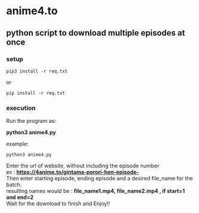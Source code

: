 # anime4.to

## python script to download multiple episodes at once

### setup
```
pip3 install -r req.txt
```
or
```
pip install -r req.txt
```


### execution   
Run the program as:   

**python3 anime4.py**

example:

```
python3 anime4.py
```

Enter the url of website, without including the episode number    
ex : **https://4anime.to/gintama-porori-hen-episode-**     
Then enter starting episode, ending episode and a desired file_name for the batch.   
resulting names would be : **file_name1.mp4, file_name2.mp4 , if start=1 and end=2**      
Wait for the download to finish and Enjoy!!
